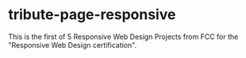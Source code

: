 # tribute-page-responsive
 This is the first of 5 Responsive Web Design Projects from FCC for the "Responsive Web Design certification".
